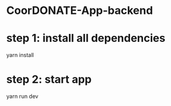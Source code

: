 # CoorDONATE-App-backend

# step 1: install all dependencies
yarn install 

# step 2: start app
yarn run dev

